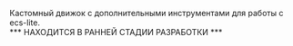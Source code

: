 Кастомный движок с дополнительными инструментами для работы с ecs-lite.   
*** НАХОДИТСЯ В РАННЕЙ СТАДИИ РАЗРАБОТКИ ***
